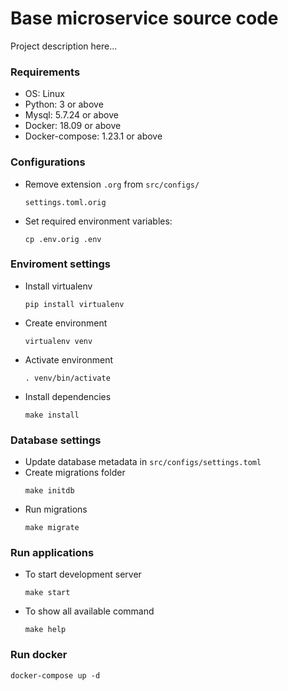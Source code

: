 # Base microservice source code

Project description here...


### Requirements
- OS: Linux
- Python: 3 or above
- Mysql: 5.7.24 or above
- Docker: 18.09 or above
- Docker-compose: 1.23.1 or above


### Configurations
- Remove extension `.org` from `src/configs/`

  ```
  settings.toml.orig
  ```
- Set required environment variables:
  ```
  cp .env.orig .env
  ```

### Enviroment settings
- Install virtualenv
  ```
  pip install virtualenv
  ```
- Create environment
  ```
  virtualenv venv
  ```
- Activate environment
  ```
  . venv/bin/activate
  ```
- Install dependencies
  ```
  make install
  ```

### Database settings
- Update database metadata in `src/configs/settings.toml`
- Create migrations folder
  ```
  make initdb
  ```
- Run migrations
  ```
  make migrate
  ```

### Run applications
  - To start development server
    ```
    make start
    ```
  - To show all available command
    ```
    make help
    ```

### Run docker
```
docker-compose up -d
```
